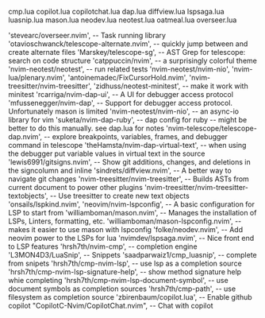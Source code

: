 cmp.lua
copilot.lua
copilotchat.lua
dap.lua
diffview.lua
lspsaga.lua
luasnip.lua
mason.lua
neodev.lua
neotest.lua
oatmeal.lua
overseer.lua






  'stevearc/overseer.nvim',                      -- Task running library
  'otavioschwanck/telescope-alternate.nvim',     -- quickly jump between and create alternate files
  'Marskey/telescope-sg',                        -- AST Grep for telescope: search on code structure
  'catppuccin/nvim',                             -- a surprisingly colorful theme
    'nvim-neotest/neotest',                      -- run related tests
      'nvim-neotest/nvim-nio',
      'nvim-lua/plenary.nvim',
      'antoinemadec/FixCursorHold.nvim',
      'nvim-treesitter/nvim-treesitter',
      'zidhuss/neotest-minitest',                -- make it work with minitest
    'rcarriga/nvim-dap-ui',                      -- A UI for debugger access protocol
      'mfussenegger/nvim-dap',                   -- Support for debugger access protocol. Unfortunately mason is limited
      'nvim-neotest/nvim-nio',                   -- an async-io library for vim
      'suketa/nvim-dap-ruby',                    -- dap config for ruby -- might be better to do this manually. see dap.lua for notes
      'nvim-telescope/telescope-dap.nvim',       -- explore breakpoints, variables, frames, and debugger command in telescope
      'theHamsta/nvim-dap-virtual-text',         -- when using the debugger put variable values in virtual text in the source
  'lewis6991/gitsigns.nvim',                     -- Show git additions, changes, and deletions in the signcolumn and inline
  'sindrets/diffview.nvim',                      -- A better way to navigate git changes
    'nvim-treesitter/nvim-treesitter',           -- Builds ASTs from current document to power other plugins
  'nvim-treesitter/nvim-treesitter-textobjects', -- Use treesitter to create new text objects
  'onsails/lspkind.nvim',
    'neovim/nvim-lspconfig',                     -- A basic configuration for LSP to start from
        'williamboman/mason.nvim',               -- Manages the installation of LSPs, Linters, formatting, etc.
      'williamboman/mason-lspconfig.nvim',       -- makes it easier to use mason with lspconfig
      'folke/neodev.nvim',                       -- Add neovim power to the LSPs for lua
  'nvimdev/lspsaga.nvim',                        -- Nice front end to LSP features
    'hrsh7th/nvim-cmp',                          -- completion engine
        'L3MON4D3/LuaSnip',                      -- Snippets
      'saadparwaiz1/cmp_luasnip',                -- complete from snipets
      'hrsh7th/cmp-nvim-lsp',                    -- use lsp as a completion source
      'hrsh7th/cmp-nvim-lsp-signature-help',     -- show method signature help whie completing
      'hrsh7th/cmp-nvim-lsp-document-symbol',    -- use document symbols as completion sources
      'hrsh7th/cmp-path',                        -- use filesystem as completion source
  'zbirenbaum/copilot.lua',                      -- Enable github copilot
"CopilotC-Nvim/CopilotChat.nvim",            -- Chat with copilot
